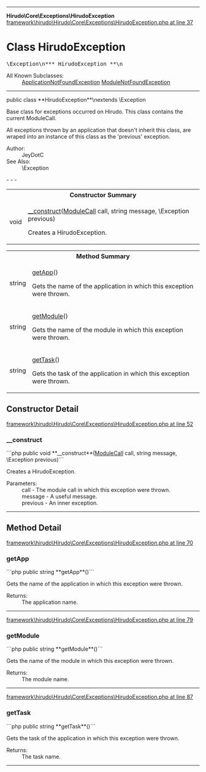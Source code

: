 - - -

**Hirudo\Core\Exceptions\HirudoException**
<a href="https://github.com/JeyDotC/Hirudo-docs/blob/master/source/framework/hirudo/Hirudo/Core/Exceptions/HirudoException.php.md#line37" class="location">framework\hirudo\Hirudo\Core\Exceptions\HirudoException.php at line 37</a>

# Class HirudoException #

<pre class="tree">\Exception\n*** HirudoException **\n</pre>

<dl>
<dt>All Known Subclasses:</dt>
<dd><a href="https://github.com/JeyDotC/Hirudo-docs/blob/master/hirudo/core/exceptions/applicationnotfoundexception.html">ApplicationNotFoundException</a> <a href="https://github.com/JeyDotC/Hirudo-docs/blob/master/hirudo/core/exceptions/modulenotfoundexception.html">ModuleNotFoundException</a> </dd>
</dl>

- - -

<p class="signature">public  class **HirudoException**\nextends \Exception

</p>

<div class="comment" id="overview_description"><p><p>Base class for exceptions occurred on Hirudo. This class contains the
current ModuleCall.</p></p><p><p>All exceptions thrown by an application that doesn't inherit this class,
are wraped into an instance of this class as the 'previous' exception.</p></p></div>

<dl>
<dt>Author:</dt>
<dd>JeyDotC</dd>
<dt>See Also:</dt>
<dd>\Exception</dd>
</dl>
- - -

<table id="summary_constructor">
<tr><th colspan="2">Constructor Summary</th></tr>
<tr>
<td class="type"> void</td>
<td class="description"><p class="name"><a href="#__construct()">__construct</a>(<a href="../../../hirudo/core/context/modulecall.html">ModuleCall</a> call, string message, \Exception previous)</p><p class="description">Creates a HirudoException.</p></td>
</tr>
</table>

<table id="summary_method">
<tr><th colspan="2">Method Summary</th></tr>
<tr>
<td class="type"> string</td>
<td class="description"><p class="name"><a href="#getApp()">getApp</a>()</p><p class="description">Gets the name of the application in which this exception were thrown.</p></td>
</tr>
<tr>
<td class="type"> string</td>
<td class="description"><p class="name"><a href="#getModule()">getModule</a>()</p><p class="description">Gets the name of the module in which this exception were thrown.</p></td>
</tr>
<tr>
<td class="type"> string</td>
<td class="description"><p class="name"><a href="#getTask()">getTask</a>()</p><p class="description">Gets the task of the application in which this exception were thrown.</p></td>
</tr>
</table>

<h2 id="detail_method">Constructor Detail</h2>
<a href="https://github.com/JeyDotC/Hirudo-docs/blob/master/source/framework/hirudo/Hirudo/Core/Exceptions/HirudoException.php.md#line52" class="location">framework\hirudo\Hirudo\Core\Exceptions\HirudoException.php at line 52</a>

<h3 id="__construct()">__construct</h3>
```php
public  void **__construct**(<a href="../../../hirudo/core/context/modulecall.html">ModuleCall</a> call, string message, \Exception previous)```
<div class="details">
<p>Creates a HirudoException.</p><dl>
<dt>Parameters:</dt>
<dd>call - The module call in which this exception were thrown.</dd>
<dd>message - A useful message.</dd>
<dd>previous - An inner exception.</dd>
</dl>
</div>

- - -

<h2 id="detail_method">Method Detail</h2>
<a href="https://github.com/JeyDotC/Hirudo-docs/blob/master/source/framework/hirudo/Hirudo/Core/Exceptions/HirudoException.php.md#line70" class="location">framework\hirudo\Hirudo\Core\Exceptions\HirudoException.php at line 70</a>

<h3 id="getApp()">getApp</h3>
```php
public  string **getApp**()```
<div class="details">
<p>Gets the name of the application in which this exception were thrown.</p><dl>
<dt>Returns:</dt>
<dd>The application name.</dd>
</dl>
</div>

- - -

<a href="https://github.com/JeyDotC/Hirudo-docs/blob/master/source/framework/hirudo/Hirudo/Core/Exceptions/HirudoException.php.md#line79" class="location">framework\hirudo\Hirudo\Core\Exceptions\HirudoException.php at line 79</a>

<h3 id="getModule()">getModule</h3>
```php
public  string **getModule**()```
<div class="details">
<p>Gets the name of the module in which this exception were thrown.</p><dl>
<dt>Returns:</dt>
<dd>The module name.</dd>
</dl>
</div>

- - -

<a href="https://github.com/JeyDotC/Hirudo-docs/blob/master/source/framework/hirudo/Hirudo/Core/Exceptions/HirudoException.php.md#line87" class="location">framework\hirudo\Hirudo\Core\Exceptions\HirudoException.php at line 87</a>

<h3 id="getTask()">getTask</h3>
```php
public  string **getTask**()```
<div class="details">
<p>Gets the task of the application in which this exception were thrown.</p><dl>
<dt>Returns:</dt>
<dd>The task name.</dd>
</dl>
</div>

- - -

